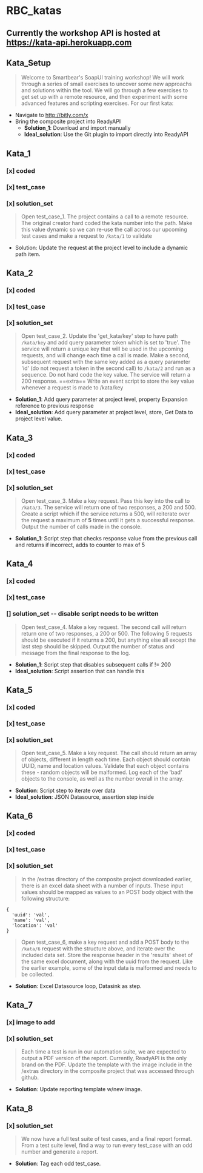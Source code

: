 # RBC_katas
## Currently the workshop API is hosted at https://kata-api.herokuapp.com

## Kata_Setup
> Welcome to Smartbear's SoapUI training workshop! We will work through a series of small exercises to uncover some new approachs and solutions within the tool. We will go through a few exercises to get set up with a remote resource, and then experiment with some advanced features and scripting exercises. For our first kata:
- Navigate to http://bitly.com/x
- Bring the composite project into ReadyAPI
  * **Solution_1**: Download and import manually
  * **Ideal_solution**: Use the Git plugin to import directly into ReadyAPI

## Kata_1
### [x] coded
### [x] test_case
### [x] solution_set
> Open test_case_1. The project contains a call to a remote resource. The original creator hard coded the kata number into the path. Make this value dynamic so we can re-use the call across our upcoming test cases and make a request to `/kata/1` to validate

* Solution: Update the request at the project level to include a dynamic path item.

## Kata_2
### [x] coded
### [x] test_case
### [x] solution_set
> Open test_case_2. Update the 'get_kata/key' step to have path `/kata/key` and add query parameter token which is set to 'true'. The service will return a unique key that will be used in the upcoming requests, and will change each time a call is made. Make a second, subsequent request with the same key added as a query parameter 'id' (do not request a token in the second call) to `/kata/2` and run as a sequence. Do not hard code the key value. The service will return a 200 response.
==extra== 
Write an event script to store the key value whenever a request is made to /kata/key

* **Solution_1**: Add query parameter at project level, property Expansion reference to previous response
* **Ideal_solution**: Add query parameter at project level, store, Get Data to project level value.

## Kata_3
### [x] coded
### [x] test_case
### [x] solution_set
> Open test_case_3. Make a key request. Pass this key into the call to `/kata/3`. The service will return one of two responses, a 200 and 500. Create a script which if the service returns a 500, will reiterate over the request a maximum of **5** times until it gets a successful response. Output the number of calls made in the console.

* **Solution_1**: Script step that checks response value from the previous call and returns if incorrect, adds to counter to max of 5

## Kata_4
### [x] coded
### [x] test_case
### [] solution_set -- disable script needs to be written
> Open test_case_4. Make a key request. The second call will return return one of two responses, a 200 or 500. The following 5 requests should be executed if it returns a 200, but anything else all except the last step should be skipped. Output the number of status and message from the final response to the log.

* **Solution_1**: Script step that disables subsequent calls if != 200
* **Ideal_solution**: Script assertion that can handle this

## Kata_5
### [x] coded
### [x] test_case
### [x] solution_set
> Open test_case_5. Make a key request. The call should return an array of objects, different in length each time. Each object should contain UUID, name and location values. Validate that each object contains these - random objects will be malformed. Log each of the 'bad' objects to the console, as well as the number overall in the array.

* **Solution**: Script step to iterate over data
* **Ideal_solution**: JSON Datasource, assertion step inside

## Kata_6
### [x] coded
### [x] test_case
### [x] solution_set
> In the /extras directory of the composite project downloaded earlier, there is an excel data sheet with a number of inputs. These input values should be mapped as values to an POST body object with the following structure:
```
{
  'uuid': 'val',
  'name': 'val',
  'location': 'val'
}
```
> Open test_case_6, make a key request and add a POST body to the `/kata/6` request with the structure above, and iterate over the included data set. Store the response header in the 'results' sheet of the same excel document, along with the uuid from the request. Like the earlier example, some of the input data is malformed and needs to be collected.

* **Solution**: Excel Datasource loop, Datasink as step.

## Kata_7
### [x] image to add
### [x] solution_set
> Each time a test is run in our automation suite, we are expected to output a PDF version of the report. Currently, ReadyAPI is the only brand on the PDF. Update the template with the image include in the /extras directory in the composite project that was accessed through github.

* **Solution**: Update reporting template w/new image.

## Kata_8
### [x] solution_set
> We now have a full test suite of test cases, and a final report format. From a test suite level, find a way to run every test_case with an odd number and generate a report.

* **Solution**: Tag each odd test_case.
